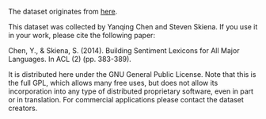 The dataset originates from [here](https://www.kaggle.com/rtatman/sentiment-lexicons-for-81-languages/version/1).

This dataset was collected by Yanqing Chen and Steven Skiena. If you use it in your work, please cite the following paper:

Chen, Y., & Skiena, S. (2014). Building Sentiment Lexicons for All Major Languages. In ACL (2) (pp. 383-389).

It is distributed here under the GNU General Public License. Note that this is the full GPL, which allows many free uses, but does not allow its incorporation into any type of distributed proprietary software, even in part or in translation. For commercial applications please contact the dataset creators.